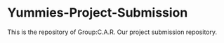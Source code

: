 # Yummies-Project-Submission
This is the repository of Group:C.A.R. Our project submission repository.

